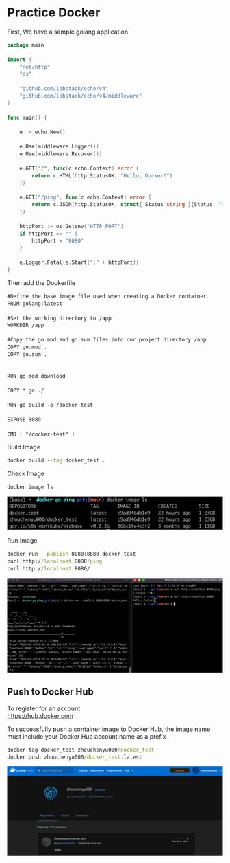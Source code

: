 # Practice Docker 

First, We have a sample golang application
```go
package main

import (
	"net/http"
	"os"

	"github.com/labstack/echo/v4"
	"github.com/labstack/echo/v4/middleware"
)

func main() {

	e := echo.New()

	e.Use(middleware.Logger())
	e.Use(middleware.Recover())

	e.GET("/", func(c echo.Context) error {
		return c.HTML(http.StatusOK, "Hello, Docker!")
	})

	e.GET("/ping", func(c echo.Context) error {
		return c.JSON(http.StatusOK, struct{ Status string }{Status: "OK"})
	})

	httpPort := os.Getenv("HTTP_PORT")
	if httpPort == "" {
		httpPort = "8080"
	}

	e.Logger.Fatal(e.Start(":" + httpPort))
}

```

Then add the Dockerfile
```txt
#Define the base image file used when creating a Docker container.
FROM golang:latest

#Set the working directory to /app
WORKDIR /app

#Copy the go.mod and go.sum files into our project directory /app
COPY go.mod .
COPY go.sum .


RUN go mod download

COPY *.go ./

RUN go build -o /docker-test

EXPOSE 8080

CMD [ "/docker-test" ]
```

Build Image
```cmd
docker build --tag docker_test .
```

Check Image
```cmd
docker image ls
```
![image](img/ls.png)  

Run Image
```cmd
docker run --publish 8080:8080 docker_test  
curl http://localhost:8080/ping   
curl http://localhost:8080/
```

![image](img/docker_run.png) 

## Push to Docker Hub  
To register for an account      
https://hub.docker.com  


To successfully push a container image to Docker Hub, the image name must include your Docker Hub account name as a prefix
```cmd
docker tag docker_test zhouchenyu000/docker_test
docker push zhouchenyu000/docker_test:latest
```
![image](img/hub.png) 

